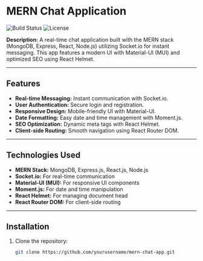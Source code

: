 # MERN Chat Application

![Build Status](https://img.shields.io/badge/build-passing-brightgreen)
![License](https://img.shields.io/badge/license-MIT-blue)

**Description:**
A real-time chat application built with the MERN stack (MongoDB, Express, React, Node.js) utilizing Socket.io for instant messaging. This app features a modern UI with Material-UI (MUI) and optimized SEO using React Helmet.

---

## Features

- **Real-time Messaging:** Instant communication with Socket.io.
- **User  Authentication:** Secure login and registration.
- **Responsive Design:** Mobile-friendly UI with Material-UI.
- **Date Formatting:** Easy date and time management with Moment.js.
- **SEO Optimization:** Dynamic meta tags with React Helmet.
- **Client-side Routing:** Smooth navigation using React Router DOM.

---

## Technologies Used

- **MERN Stack:** MongoDB, Express.js, React.js, Node.js
- **Socket.io:** For real-time communication
- **Material-UI (MUI):** For responsive UI components
- **Moment.js:** For date and time manipulation
- **React Helmet:** For managing document head
- **React Router DOM:** For client-side routing

---

## Installation

1. Clone the repository:
   ```bash
   git clone https://github.com/yourusername/mern-chat-app.git
